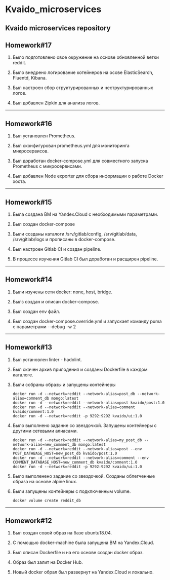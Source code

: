 # Kvaido_microservices
Kvaido microservices repository
------------------------
## Homework#17

1. Было подготовлено овое окружение на основе обновленной ветки reddit.

2. Было внедрено логирование котейнеров на осове ElasticSearch, Fluentd, Kibana.

3. Был настроен сбор структурированных и неструктурированных логов.

4. Был добавлен Zipkin для анализа логов.


------------------------
## Homework#16

1. Был установлен Prometheus.

2. Был сконфигурован prometheus.yml для мониторинга микросервисов.

3. Был доработан docker-compose.yml для совместного запуска Prometheus с микросервисами.

4. Был добавлен Node exporter для сбора информации о работе Docker хоста.

------------------------
## Homework#15
1. Была создана ВМ на Yandex.Cloud с необходимыми параметрами.

2. Был создан docker-compose

3. Были созданы каталоги /srv/gitlab/config, /srv/gitlab/data, /srv/gitlab/logs и
   прописаны в docker-compose.

4. Был настроен Gitlab CI и создан pipeline.

5. В процессе изучения Gitlab CI был доработан и расщирен pipeline.

------------------------
## Homework#14

1. Были изучены сети docker: none, host, bridge.

2. Былз создан и описан docker-compose.

3. Был создан env файл.

4. Был создан docker-compose.override.yml и запускает команду puma с параметрами  --debug -w 2

------------------------
## Homework#13

1. Был установлен linter - hadolint.

2. Был скачен архив прилодения и созданы Dockerfile в каждом каталоге.

3. Были собраны образы и запущены контейнеры
   ```
   docker run -d --network=reddit --network-alias=post_db --network-alias=comment_db mongo:latest
   docker run -d --network=reddit --network-alias=post kvaido/post:1.0
   docker run -d --network=reddit --network-alias=comment kvaido/comment:1.0
   docker run -d --network=reddit -p 9292:9292 kvaido/ui:1.0
   ```

4. Было выполнено задание со звездочкой. Запущены контейнеры с другими сетевыми алиасами.
   ```
   docker run -d --network=reddit --network-alias=my_post_db --network-alias=new_comment_db mongo:latest
   docker run -d --network=reddit --network-alias=post --env POST_DATABASE_HOST=new_post_db kvaido/post:1.0
   docker run -d --network=reddit --network-alias=comment --env COMMENT_DATABASE_HOST=new_comment_db kvaido/comment:1.0
   docker run -d --network=reddit -p 9292:9292 kvaido/ui:1.0
   ```

5. Было выполенено задание со звездочкой. Созданы облегченные образа на основе alpine linux.

6. Были запущены контейнеры с подключенным volume.
   ```
   docker volume create reddit_db
   ```

------------------------
## Homework#12

1. Был создан совой образ на базе ubuntu18.04.

2. С помощью docker-machine была запущена ВМ на Yandex.Cloud.

3. Был описан Dockerfile и на его основе создан docker образ.

4. Образ был залит на Docker Hub.

5. Новый docker обрал был развернут на Yandex.Cloud и локально.
